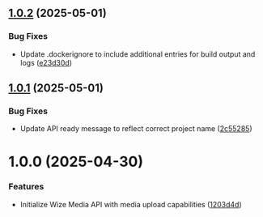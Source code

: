 ## [1.0.2](https://github.com/wize-works/wize-media/compare/v1.0.1...v1.0.2) (2025-05-01)


### Bug Fixes

* Update .dockerignore to include additional entries for build output and logs ([e23d30d](https://github.com/wize-works/wize-media/commit/e23d30dfb8ea6587083ff68b0d3f2d9f6fdd415a))

## [1.0.1](https://github.com/wize-works/wize-media/compare/v1.0.0...v1.0.1) (2025-05-01)


### Bug Fixes

* Update API ready message to reflect correct project name ([2c55285](https://github.com/wize-works/wize-media/commit/2c55285b420d8a42886a503234353c00dccf4a5b))

# 1.0.0 (2025-04-30)


### Features

* Initialize Wize Media API with media upload capabilities ([1203d4d](https://github.com/wize-works/wize-media/commit/1203d4df436686eaa5a8fcd43438d7d8cb633e9f))
